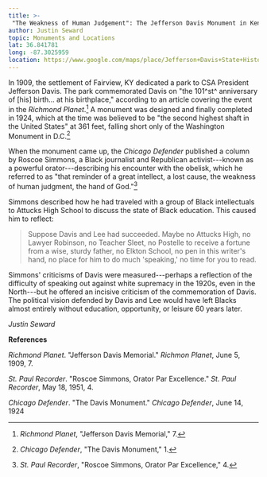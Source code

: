 ```yaml
---
title: >-
 "The Weakness of Human Judgement": The Jefferson Davis Monument in Kentucky
author: Justin Seward
topic: Monuments and Locations
lat: 36.841781
long: -87.3025959
location: https://www.google.com/maps/place/Jefferson+Davis+State+Historic+Site/@36.841781,-87.3025959,17z/data=!3m1!4b1!4m6!3m5!1s0x88653eab5a573f4b:0xe07d2464cd0df043!8m2!3d36.841781!4d-87.300021!16zL20vMDhsXzht?entry=ttu
---
```

In 1909, the settlement of Fairview, KY dedicated a park to CSA
President Jefferson Davis. The park commemorated Davis on "the 101^st^
anniversary of \[his\] birth... at his birthplace," according to an
article covering the event in the *Richmond Planet*.[^1] A monument was
designed and finally completed in 1924, which at the time was believed
to be "the second highest shaft in the United States" at 361 feet,
falling short only of the Washington Monument in D.C.[^2]

When the monument came up, the *Chicago Defender* published a column by
Roscoe Simmons, a Black journalist and Republican activist---known as a
powerful orator---describing his encounter with the obelisk, which he
referred to as "that reminder of a great intellect, a lost cause, the
weakness of human judgment, the hand of God."[^3]

Simmons described how he had traveled with a group of Black
intellectuals to Attucks High School to discuss the state of Black
education. This caused him to reflect:

> Suppose Davis and Lee had succeeded. Maybe no Attucks High, no Lawyer
> Robinson, no Teacher Sleet, no Postelle to receive a fortune from a
> wise, sturdy father, no Elkton School, no pen in this writer's hand,
> no place for him to do much 'speaking,' no time for you to read.

Simmons' criticisms of Davis were measured---perhaps a reflection of the
difficulty of speaking out against white supremacy in the 1920s, even in
the North---but he offered an incisive criticism of the commemoration of
Davis. The political vision defended by Davis and Lee would have left
Blacks almost entirely without education, opportunity, or leisure 60
years later.

*Justin Seward*

**References**

*Richmond Planet*. "Jefferson Davis Memorial." *Richmon Planet*, June 5,
1909, 7.

*St. Paul Recorder*. "Roscoe Simmons, Orator Par Excellence." *St. Paul
Recorder*, May 18, 1951, 4.

*Chicago Defender*. "The Davis Monument." *Chicago Defender*, June 14,
1924

[^1]: *Richmond Planet*, "Jefferson Davis Memorial," 7.

[^2]: *Chicago Defender*, "The Davis Monument," 1.

[^3]: *St. Paul Recorder*, "Roscoe Simmons, Orator Par Excellence," 4.
